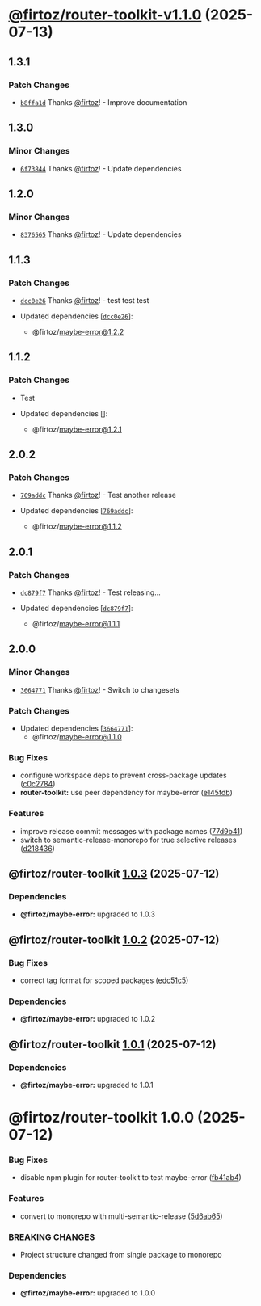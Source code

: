 # [@firtoz/router-toolkit-v1.1.0](https://github.com/firtoz/router-toolkit/compare/@firtoz/router-toolkit@1.0.3...@firtoz/router-toolkit@1.1.0) (2025-07-13)

## 1.3.1

### Patch Changes

- [`b8ffa1d`](https://github.com/firtoz/router-toolkit/commit/b8ffa1d74038a1e9c8828c87acf8bad45d3466a1) Thanks [@firtoz](https://github.com/firtoz)! - Improve documentation

## 1.3.0

### Minor Changes

- [`6f73844`](https://github.com/firtoz/router-toolkit/commit/6f738444427a947239f87f87e30e1c4ceef44e8a) Thanks [@firtoz](https://github.com/firtoz)! - Update dependencies

## 1.2.0

### Minor Changes

- [`8376565`](https://github.com/firtoz/router-toolkit/commit/83765657e1e1dbf3d7c700e52d0cc8a0f5b1e9c0) Thanks [@firtoz](https://github.com/firtoz)! - Update dependencies

## 1.1.3

### Patch Changes

- [`dcc0e26`](https://github.com/firtoz/router-toolkit/commit/dcc0e2646033f22cfec05bcde729e5442d6fc0db) Thanks [@firtoz](https://github.com/firtoz)! - test test test

- Updated dependencies [[`dcc0e26`](https://github.com/firtoz/router-toolkit/commit/dcc0e2646033f22cfec05bcde729e5442d6fc0db)]:
  - @firtoz/maybe-error@1.2.2

## 1.1.2

### Patch Changes

- Test

- Updated dependencies []:
  - @firtoz/maybe-error@1.2.1

## 2.0.2

### Patch Changes

- [`769addc`](https://github.com/firtoz/router-toolkit/commit/769addce56ab984e966dba80e94c59e7f306b553) Thanks [@firtoz](https://github.com/firtoz)! - Test another release

- Updated dependencies [[`769addc`](https://github.com/firtoz/router-toolkit/commit/769addce56ab984e966dba80e94c59e7f306b553)]:
  - @firtoz/maybe-error@1.1.2

## 2.0.1

### Patch Changes

- [`dc879f7`](https://github.com/firtoz/router-toolkit/commit/dc879f7d730824bff984788b751b33d5708aa131) Thanks [@firtoz](https://github.com/firtoz)! - Test releasing...

- Updated dependencies [[`dc879f7`](https://github.com/firtoz/router-toolkit/commit/dc879f7d730824bff984788b751b33d5708aa131)]:
  - @firtoz/maybe-error@1.1.1

## 2.0.0

### Minor Changes

- [`3664771`](https://github.com/firtoz/router-toolkit/commit/36647714d20cb3519b5f51c018ed63ee6991beb9) Thanks [@firtoz](https://github.com/firtoz)! - Switch to changesets

### Patch Changes

- Updated dependencies [[`3664771`](https://github.com/firtoz/router-toolkit/commit/36647714d20cb3519b5f51c018ed63ee6991beb9)]:
  - @firtoz/maybe-error@1.1.0

### Bug Fixes

- configure workspace deps to prevent cross-package updates ([c0c2784](https://github.com/firtoz/router-toolkit/commit/c0c2784fd13f0d225d386dffc0ca666c4cf27da6))
- **router-toolkit:** use peer dependency for maybe-error ([e145fdb](https://github.com/firtoz/router-toolkit/commit/e145fdb6281ae2a82c1fad37e0b685220cbf758e))

### Features

- improve release commit messages with package names ([77d9b41](https://github.com/firtoz/router-toolkit/commit/77d9b41e06da17f0ac53ec295a83c324bed4cefe))
- switch to semantic-release-monorepo for true selective releases ([d218436](https://github.com/firtoz/router-toolkit/commit/d218436c31e9ab87135d962316a69b0683893ed7))

## @firtoz/router-toolkit [1.0.3](https://github.com/firtoz/router-toolkit/compare/@firtoz/router-toolkit@1.0.2...@firtoz/router-toolkit@1.0.3) (2025-07-12)

### Dependencies

- **@firtoz/maybe-error:** upgraded to 1.0.3

## @firtoz/router-toolkit [1.0.2](https://github.com/firtoz/router-toolkit/compare/@firtoz/router-toolkit@1.0.1...@firtoz/router-toolkit@1.0.2) (2025-07-12)

### Bug Fixes

- correct tag format for scoped packages ([edc51c5](https://github.com/firtoz/router-toolkit/commit/edc51c596128eb7bc3470e743e2600bdca24dfb4))

### Dependencies

- **@firtoz/maybe-error:** upgraded to 1.0.2

## @firtoz/router-toolkit [1.0.1](https://github.com/firtoz/router-toolkit/compare/@firtoz/router-toolkit@1.0.0...@firtoz/router-toolkit@1.0.1) (2025-07-12)

### Dependencies

- **@firtoz/maybe-error:** upgraded to 1.0.1

# @firtoz/router-toolkit 1.0.0 (2025-07-12)

### Bug Fixes

- disable npm plugin for router-toolkit to test maybe-error ([fb41ab4](https://github.com/firtoz/router-toolkit/commit/fb41ab47bcb6935a5640e66386fa771e18b2daea))

### Features

- convert to monorepo with multi-semantic-release ([5d6ab65](https://github.com/firtoz/router-toolkit/commit/5d6ab652a458c4fd8d5a61a9fbb28598ff4a59d5))

### BREAKING CHANGES

- Project structure changed from single package to monorepo

### Dependencies

- **@firtoz/maybe-error:** upgraded to 1.0.0

